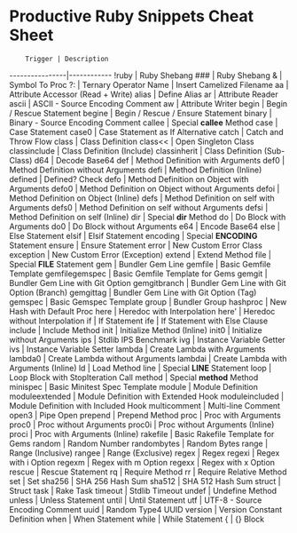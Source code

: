 # Productive Ruby Snippets Cheat Sheet

        Trigger | Description
----------------|------------
          !ruby | Ruby Shebang
            ### | Ruby Shebang
              & | Symbol To Proc
             ?: | Ternary Operator
           Name | Insert Camelized Filename
             aa | Attribute Accessor (Read + Write)
          alias | Define Alias
             ar | Attribute Reader
          ascii | ASCII - Source Encoding Comment
             aw | Attribute Writer
          begin | Begin / Rescue Statement
         begine | Begin / Rescue / Ensure Statement
         binary | Binary - Source Encoding Comment
         callee | Special __callee__ Method
           case | Case Statement
          case0 | Case Statement as If Alternative
          catch | Catch and Throw Flow
          class | Class Definition
        class<< | Open Singleton Class
   classinclude | Class Definition (Include)
   classinherit | Class Definition (Sub-Class)
            d64 | Decode Base64
            def | Method Definition with Arguments
           def0 | Method Definition without Arguments
           defi | Method Definition (Inline)
        defined | Defined? Check
           defo | Method Definition on Object with Arguments
          defo0 | Method Definition on Object without Arguments
          defoi | Method Definition on Object (Inline)
           defs | Method Definition on self with Arguments
          defs0 | Method Definition on self without Arguments
          defsi | Method Definition on self (Inline)
            dir | Special __dir__ Method
             do | Do Block with Arguments
            do0 | Do Block without Arguments
            e64 | Encode Base64
           else | Else Statement
          elsif | Elsif Statement
       encoding | Special __ENCODING__ Statement
         ensure | Ensure Statement
          error | New Custom Error Class
      exception | New Custom Error (Exception)
         extend | Extend Method
           file | Special __FILE__ Statement
            gem | Bundler Gem Line
        gemfile | Basic Gemfile Template
 gemfilegemspec | Basic Gemfile Template for Gems
         gemgit | Bundler Gem Line with Git Option
   gemgitbranch | Bundler Gem Line with Git Option (Branch)
      gemgittag | Bundler Gem Line with Git Option (Tag)
        gemspec | Basic Gemspec Template
          group | Bundler Group
       hashproc | New Hash with Default Proc
           here | Heredoc with Interpolation
          here' | Heredoc without Interpolation
             if | If Statement
            ife | If Statement with Else Clause
        include | Include Method
           init | Initialize Method (Inline)
          init0 | Initialize without Arguments
            ips | Stdlib IPS Benchmark
            ivg | Instance Variable Getter
            ivs | Instance Variable Setter
         lambda | Create Lambda with Arguments
        lambda0 | Create Lambda without Arguments
        lambdai | Create Lambda with Arguments (Inline)
             ld | Load Method
           line | Special __LINE__ Statement
           loop | Loop Block with StopIteration Call
         method | Special __method__ Method
       minispec | Basic Minitest Spec Template
         module | Module Definition
 moduleextended | Module Definition with Extended Hook
 moduleincluded | Module Definition with Included Hook
   multicomment | Multi-line Comment
          open3 | Pipe Open
        prepend | Prepend Method
           proc | Proc with Arguments
          proc0 | Proc without Arguments
         proc0i | Proc without Arguments (Inline)
          proci | Proc with Arguments (Inline)
       rakefile | Basic Rakefile Template for Gems
         random | Random Number
    randombytes | Random Bytes
          range | Range (Inclusive)
         rangee | Range (Exclusive)
          regex | Regex
         regexi | Regex with i Option
         regexm | Regex with m Option
         regexx | Regex with x Option
         rescue | Rescue Statement
             rq | Require Method
             rr | Require Relative Method
            set | Set
         sha256 | SHA 256 Hash Sum
         sha512 | SHA 512 Hash Sum
         struct | Struct
           task | Rake Task
        timeout | Stdlib Timeout
          undef | Undefine Method
         unless | Unless Statement
          until | Until Statement
            utf | UTF-8 - Source Encoding Comment
           uuid | Random Type4 UUID
        version | Version Constant Definition
           when | When Statement
          while | While Statement
              { | {} Block
